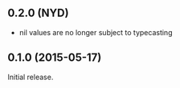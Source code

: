 ## 0.2.0 (NYD)

* nil values are no longer subject to typecasting

## 0.1.0 (2015-05-17)

Initial release.

